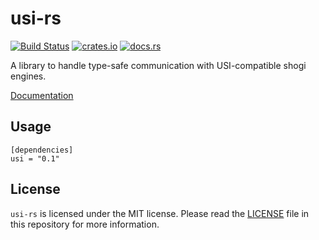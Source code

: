 # usi-rs

[![Build Status](https://travis-ci.org/nozaq/usi-rs.svg?branch=master)](https://travis-ci.org/nozaq/usi-rs)
[![crates.io](https://img.shields.io/crates/v/usi.svg)](https://crates.io/crates/usi)
[![docs.rs](https://docs.rs/usi/badge.svg)](https://docs.rs/usi)

A library to handle type-safe communication with USI-compatible shogi engines.

[Documentation](https://nozaq.github.io/usi-rs)

## Usage

```
[dependencies]
usi = "0.1"
```

## License

`usi-rs` is licensed under the MIT license. Please read the [LICENSE](LICENSE) file in this repository for more information.
